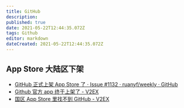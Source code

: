 ```yaml
---
title: GitHub
description: 
published: true
date: 2021-05-22T12:44:35.072Z
tags: Github
editor: markdown
dateCreated: 2021-05-22T12:44:35.072Z
---
```


## App Store 大陆区下架

+ [GitHub 正式上架 App Store 了 · Issue #1132 · ruanyf/weekly · GitHub](https://web.archive.org/web/20210522115601/https://github.com/ruanyf/weekly/issues/1132)
+ [Github 官方 app 终于上架了 - V2EX](https://web.archive.org/web/20210522122657/https://www.v2ex.com/t/653739)
+ [国区 App Store 里找不到 GitHub - V2EX](https://web.archive.org/web/20210522033157/https://www.v2ex.com/t/778475)
